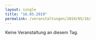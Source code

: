 ```yaml
---
layout: single
title: "16.05.2019"
permalink: /veranstaltungen/2019/05/16/
---
```


Keine Veranstaltung an diesem Tag.

